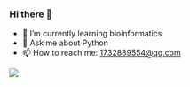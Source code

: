 ### Hi there 👋


- 🌱 I’m currently learning bioinformatics
- 💬 Ask me about Python
- 📫 How to reach me: 1732889554@qq.com

![](https://github-readme-stats.vercel.app/api?username=DENGWENPENG)
